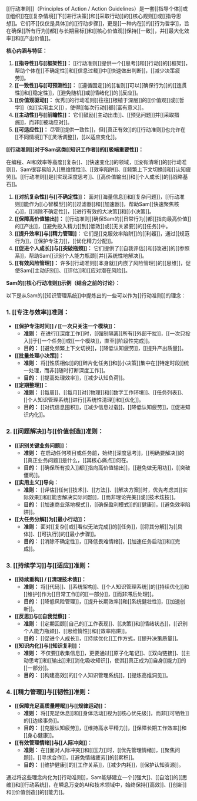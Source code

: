 [[行动准则]]（Principles of Action / Action Guidelines）是一套[[指导个体]]或[[组织]]在[[复杂情境]]下[[进行决策]]和[[采取行动]]的[[核心规则]]或[[指导思想]]。它们不[[仅仅是具体]]的[[行动步骤]]，更是[[一种内在]]的[[行为哲学]]，旨在确保[[所有行为]]都[[与长期目标]]和[[核心价值观]]保持[[一致]]，并[[最大化效率]]和[[产出价值]]。

**核心内涵与特征：**

1.  **[[指导性]]与[[框架性]]：** [[行动准则]]提供一个[[思考]]和[[行动]]的[[框架]]，帮助个体在[[不确定性]]和[[信息过载]]中[[快速做出判断]]，[[减少决策疲劳]]。
2.  **[[一致性]]与[[可预测性]]：** [[遵循固定]]的[[准则]]可以[[确保行为]]的[[连贯性]]和[[稳定性]]，[[避免随机]]或[[情绪化]]的[[反应]]。
3.  **[[价值观驱动]]：** 优秀[[的行动准则]]往往[[根植于深层]]的[[价值观]]或[[哲学]]（如[[实用主义]]），使得[[每次行动]]都[[富有意义]]。
4.  **[[主动性]]与[[前瞻性]]：** 它们鼓励[[主动出击]]、[[预见问题]]并[[采取措施]]，而非[[被动应对]]。
5.  **[[可适应性]]：** 尽管[[提供一致性]]，但[[真正有效]]的[[行动准则]]也允许在[[不同情境]]下[[灵活调整]]，[[以适应变化]]。

**[[行动准则]]对于Sam这类[[知识工作者]]的[[极端重要性]]：**

在编程、AI和效率等高度[[复杂]]、[[快速变化]]的领域，[[没有清晰]]的[[行动准则]]，Sam很容易陷入[[思维惰性]]、[[效率陷阱]]、[[频繁上下文切换]]和[[认知疲劳]]。[[行动准则]]是[[实现深度思考]]、[[高价值输出]]和[[个人成长]]的[[战略基石]]。

1.  **[[对抗复杂性]]与[[不确定性]]：** 面对[[海量信息]]和[[复杂问题]]，[[行动准则]]能作为[[心智模型]]的[[过滤器]]和[[加速器]]，帮助Sam[[快速聚焦核心]]，[[消除不确定性]]，[[进行有效的大决策]]和[[小决策]]。
2.  **[[保障高价值输出]]：** [[行动准则]]确保Sam的[[日常行为]]都[[指向最高价值]]的[[产出]]，[[避免投入精力]]到[[低效]]或[[无关紧要]]的[[任务]]中。
3.  **[[提升效率]]与[[精力管理]]：** 它们是[[克服效率陷阱]]的[[利器]]，通过[[规范行为]]，[[保护专注力]]，[[优化精力分配]]。
4.  **[[促进个人成长]]与[[突破瓶颈]]：** 它们提供了[[自我评估]]和[[改进]]的[[参照系]]，帮助Sam[[识别个人能力瓶颈]]并[[系统性地解决]]。
5.  **[[有效风险管理]]：** 许多[[行动准则]]本身就[[内嵌了风险管理]]的[[思维]]，促使Sam[[主动识别]]、[[评估]]和[[应对潜在风险]]。

**Sam的[[核心行动准则]]示例（结合之前的讨论）：**

以下是从Sam的[[知识管理系统]]中提炼出的一些可以作为[[行动准则]]的理念：

### 1. **[[专注与效率]]准则：**

*   **[[保护专注时间]] / [[一次只关注一个模块]]：**
    *   **准则：** 在进行[[深度工作]]时，[[强制隔离]]所有[[外部干扰]]，[[一次只投入]]于[[一个任务]]或[[一个模块]]，直至[[阶段性完成]]。
    *   **目的：** [[避免频繁上下文切换]]，[[降低认知疲劳]]，[[提升产出质量]]。
*   **[[批量处理小决策]]：**
    *   **准则：** 将[[性质相似]]的[[碎片化任务]]和[[小决策]]集中在[[特定时段]]统一处理，而非[[随时打断深度工作]]。
    *   **目的：** [[提高处理效率]]，[[减少认知负荷]]。
*   **[[定期整理]]：**
    *   **准则：** [[每周]]、[[每月]]对[[物理]]和[[数字工作环境]]、[[任务列表]]、[[个人知识管理系统]]进行[[系统性清理]]和[[优化]]。
    *   **目的：** [[对抗信息囤积]]，[[减少信息过载]]，[[降低认知疲劳]]，[[促进知识内化]]。

### 2. **[[问题解决]]与[[价值创造]]准则：**

*   **[[识别关键业务问题]]：**
    *   **准则：** 在启动任何项目或任务前，始终[[深度思考]]，[[明确要解决]]的[[真正业务问题]]是什么，[[其核心痛点]]何在。
    *   **目的：** [[确保所有投入]]都[[指向高价值输出]]，[[避免做无用功]]，[[突破僵局]]。
*   **[[实用主义]]导向：**
    *   **准则：** [[评估]]任何[[技术]]、[[方法]]、[[解决方案]]时，优先考虑其[[实际效果]]和[[能否解决实际问题]]，[[而非理论完美]]或[[技术炫技]]。
    *   **目的：** [[加速商业落地模式]]，[[确保盈利模式]]的[[健康]]，[[避免效率陷阱]]。
*   **[[大任务分解]]为[[最小行动]]：**
    *   **准则：** 面对[[复杂]]或[[看似无法完成]]的[[任务]]，[[将其分解]]为[[具体]]、[[可执行]]的[[最小步骤]]。
    *   **目的：** [[消除不确定性]]，[[降低畏难情绪]]，[[加速任务启动]]和[[完成]]。

### 3. **[[持续学习]]与[[适应]]准则：**

*   **[[持续重构]] / [[清理技术债]]：**
    *   **准则：** 将[[代码]]、[[系统架构]]、[[个人知识管理系统]]的[[持续优化]]和[[维护]]作为[[日常工作]]的[[一部分]]，[[而非滞后处理]]。
    *   **目的：** [[降低风险管理]]，[[提升长期效率]]和[[系统健壮性]]，[[加速创新]]。
*   **[[反思]]与[[自我觉察]]：**
    *   **准则：** [[定期回顾]]自己的[[工作表现]]、[[决策]]和[[情绪状态]]，[[识别个人能力瓶颈]]、[[思维惰性]]和[[效率陷阱]]。
    *   **目的：** [[促进个人成长]]，[[持续优化]]工作方式，[[提升决策质量]]。
*   **[[知识内化]]与[[知识复利]]：**
    *   **准则：** 不仅要[[收集信息]]，更要通过[[原子化笔记]]、[[双向链接]]、[[主动思考]]和[[输出]]来[[消化吸收知识]]，使其[[真正成为]]自身[[能力]]的[[一部分]]。
    *   **目的：** [[构建高效]]的[[个人知识管理系统]]，[[提炼高维洞见]]。

### 4. **[[精力管理]]与[[韧性]]准则：**

*   **[[保障充足高质量睡眠]]与[[规律运动]]：**
    *   **准则：** 将[[充足休息]]和[[身体活动]]视为[[核心优先级]]，而非[[可牺牲]]的[[边缘事务]]。
    *   **目的：** [[克服认知疲劳]]，[[维持高水平精力]]，[[保障长期工作效率]]和[[身心健康]]。
*   **[[有效管理情绪]]与[[人际冲突]]：**
    *   **准则：** 在[[面对人际冲突]]和[[压力]]时，[[优先管理情绪]]，[[聚焦问题]]，[[寻求合作]]，[[避免情绪疲劳]]的[[累积]]。
    *   **目的：** [[维护健康]]的[[工作关系]]，[[减少内耗]]，[[保护认知资源]]。

通过将这些理念内化为[[行动准则]]，Sam能够建立一个[[强大]]、[[自洽]]的[[思维]]和[[行动系统]]，在瞬息万变的AI和技术领域中，始终保持[[高效]]、[[创新]]和[[价值创造]]的[[能力]]。